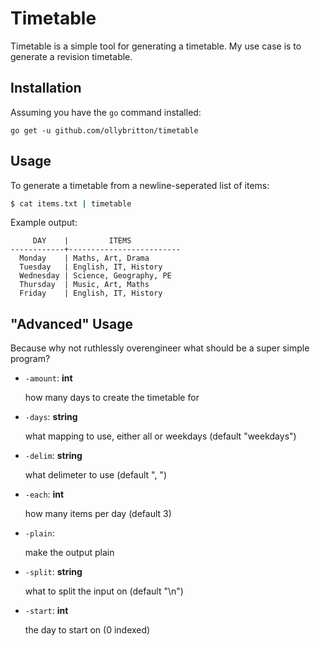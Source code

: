 # Timetable
Timetable is a simple tool for generating a timetable. My use case is to generate a revision timetable.

## Installation
Assuming you have the `go` command installed:
```
go get -u github.com/ollybritton/timetable
```

## Usage
To generate a timetable from a newline-seperated list of items:

```bash
$ cat items.txt | timetable
```

Example output:

```
     DAY    |         ITEMS           
------------+-------------------------
  Monday    | Maths, Art, Drama       
  Tuesday   | English, IT, History    
  Wednesday | Science, Geography, PE  
  Thursday  | Music, Art, Maths       
  Friday    | English, IT, History    
```

## "Advanced" Usage
Because why not ruthlessly overengineer what should be a super simple program?

* `-amount`: **int**

  how many days to create the timetable for
  
* `-days`: **string**

  what mapping to use, either all or weekdays (default "weekdays")
  
* `-delim`: **string**

  what delimeter to use (default ", ")
  
* `-each`: **int**

  how many items per day (default 3)
  
* `-plain`:

  make the output plain
  
* `-split`: **string**

  what to split the input on (default "\n")
  
* `-start`: **int**

  the day to start on (0 indexed)
  